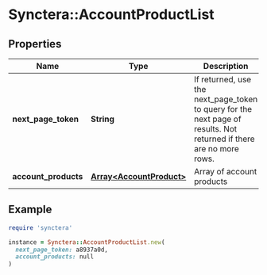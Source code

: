 # Synctera::AccountProductList

## Properties

| Name | Type | Description | Notes |
| ---- | ---- | ----------- | ----- |
| **next_page_token** | **String** | If returned, use the next_page_token to query for the next page of results. Not returned if there are no more rows. | [optional] |
| **account_products** | [**Array&lt;AccountProduct&gt;**](AccountProduct.md) | Array of account products |  |

## Example

```ruby
require 'synctera'

instance = Synctera::AccountProductList.new(
  next_page_token: a8937a0d,
  account_products: null
)
```

